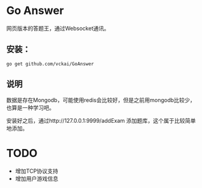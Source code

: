 Go Answer
====================

网页版本的答题王，通过Websocket通讯。

安装：
--------------------
    go get github.com/vckai/GoAnswer

说明
--------------------
数据是存在Mongodb，可能使用redis会比较好，但是之前用mongodb比较少，也算是一种学习吧。

安装好之后，通过http://127.0.0.1:9999/addExam 添加题库，这个属于比较简单地添加。

TODO
====================
* 增加TCP协议支持
* 增加用户游戏信息

